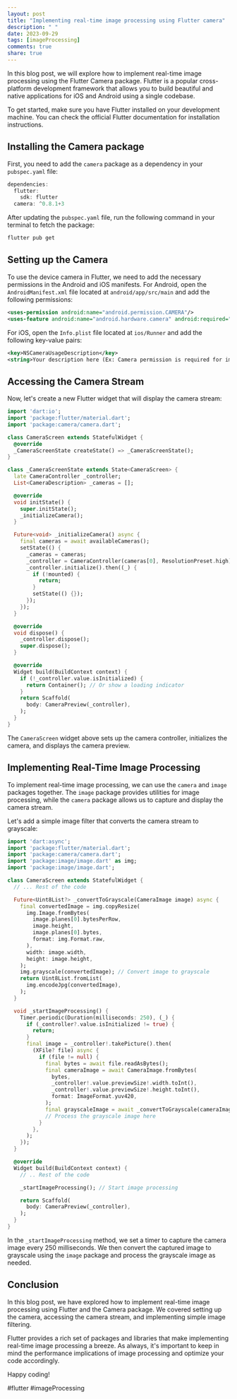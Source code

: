 ```yaml
---
layout: post
title: "Implementing real-time image processing using Flutter camera"
description: " "
date: 2023-09-29
tags: [imageProcessing]
comments: true
share: true
---
```


In this blog post, we will explore how to implement real-time image processing using the Flutter Camera package. Flutter is a popular cross-platform development framework that allows you to build beautiful and native applications for iOS and Android using a single codebase.

To get started, make sure you have Flutter installed on your development machine. You can check the official Flutter documentation for installation instructions.

## Installing the Camera package

First, you need to add the `camera` package as a dependency in your `pubspec.yaml` file:

```dart
dependencies:
  flutter:
    sdk: flutter
  camera: ^0.8.1+3
```

After updating the `pubspec.yaml` file, run the following command in your terminal to fetch the package:

```bash
flutter pub get
```

## Setting up the Camera

To use the device camera in Flutter, we need to add the necessary permissions in the Android and iOS manifests. For Android, open the `AndroidManifest.xml` file located at `android/app/src/main` and add the following permissions:

```xml
<uses-permission android:name="android.permission.CAMERA"/>
<uses-feature android:name="android.hardware.camera" android:required="true"/>
```

For iOS, open the `Info.plist` file located at `ios/Runner` and add the following key-value pairs:

```xml
<key>NSCameraUsageDescription</key>
<string>Your description here (Ex: Camera permission is required for image processing)</string>
```

## Accessing the Camera Stream

Now, let's create a new Flutter widget that will display the camera stream:

```dart
import 'dart:io';
import 'package:flutter/material.dart';
import 'package:camera/camera.dart';

class CameraScreen extends StatefulWidget {
  @override
  _CameraScreenState createState() => _CameraScreenState();
}

class _CameraScreenState extends State<CameraScreen> {
  late CameraController _controller;
  List<CameraDescription> _cameras = [];

  @override
  void initState() {
    super.initState();
    _initializeCamera();
  }

  Future<void> _initializeCamera() async {
    final cameras = await availableCameras();
    setState(() {
      _cameras = cameras;
      _controller = CameraController(cameras[0], ResolutionPreset.high);
      _controller.initialize().then((_) {
        if (!mounted) {
          return;
        }
        setState(() {});
      });
    });
  }

  @override
  void dispose() {
    _controller.dispose();
    super.dispose();
  }

  @override
  Widget build(BuildContext context) {
    if (!_controller.value.isInitialized) {
      return Container(); // Or show a loading indicator
    }
    return Scaffold(
      body: CameraPreview(_controller),
    );
  }
}
```

The `CameraScreen` widget above sets up the camera controller, initializes the camera, and displays the camera preview.

## Implementing Real-Time Image Processing

To implement real-time image processing, we can use the `camera` and `image` packages together. The `image` package provides utilities for image processing, while the `camera` package allows us to capture and display the camera stream.

Let's add a simple image filter that converts the camera stream to grayscale:

```dart
import 'dart:async';
import 'package:flutter/material.dart';
import 'package:camera/camera.dart';
import 'package:image/image.dart' as img;
import 'package:image/image.dart';

class CameraScreen extends StatefulWidget {
  // ... Rest of the code

  Future<Uint8List?> _convertToGrayscale(CameraImage image) async {
    final convertedImage = img.copyResize(
      img.Image.fromBytes(
        image.planes[0].bytesPerRow,
        image.height,
        image.planes[0].bytes,
        format: img.Format.raw,
      ),
      width: image.width,
      height: image.height,
    );
    img.grayscale(convertedImage); // Convert image to grayscale
    return Uint8List.fromList(
      img.encodeJpg(convertedImage),
    );
  }

  void _startImageProcessing() {
    Timer.periodic(Duration(milliseconds: 250), (_) {
      if (_controller?.value.isInitialized != true) {
        return;
      }
      final image = _controller!.takePicture().then(
        (XFile? file) async {
          if (file != null) {
            final bytes = await file.readAsBytes();
            final cameraImage = await CameraImage.fromBytes(
              bytes,
              _controller!.value.previewSize!.width.toInt(),
              _controller!.value.previewSize!.height.toInt(),
              format: ImageFormat.yuv420,
            );
            final grayscaleImage = await _convertToGrayscale(cameraImage);
            // Process the grayscale image here
          }
        },
      );
    });
  }

  @override
  Widget build(BuildContext context) {
    // .. Rest of the code

    _startImageProcessing(); // Start image processing

    return Scaffold(
      body: CameraPreview(_controller),
    );
  }
}
```

In the `_startImageProcessing` method, we set a timer to capture the camera image every 250 milliseconds. We then convert the captured image to grayscale using the `image` package and process the grayscale image as needed.

## Conclusion

In this blog post, we have explored how to implement real-time image processing using Flutter and the Camera package. We covered setting up the camera, accessing the camera stream, and implementing simple image filtering.

Flutter provides a rich set of packages and libraries that make implementing real-time image processing a breeze. As always, it's important to keep in mind the performance implications of image processing and optimize your code accordingly.

Happy coding!

#flutter #imageProcessing